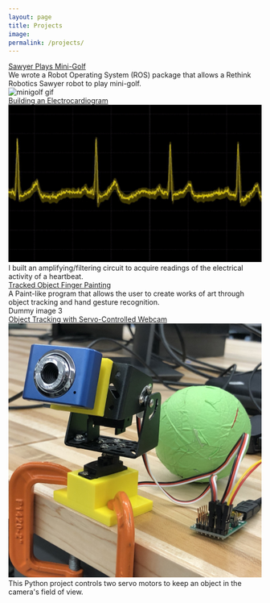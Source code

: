 ```yaml
---
layout: page
title: Projects
image:
permalink: /projects/
---
```


<!-- Mini-golf -->
<div class="project-entry">
    <a href="/minigolf/">
        <div class="project-title">
            Sawyer Plays Mini-Golf
        </div>
    </a>
    <div class="project-content">
        <div class="project-desc">
            We wrote a Robot Operating System (ROS) package that allows a Rethink Robotics Sawyer robot to play mini-golf.
        </div>
        <div class="project-img">
            <img src="/img/sawyer_minigolf.gif" alt="minigolf gif">
        </div>
    </div>
</div>

<!-- Building ECG Circuit -->
<div class="project-entry">
    <a href="/ecg_circuit">
        <div class="project-title">
            Building an Electrocardiogram
        </div>
    </a>
    <div class="project-content">
        <div class="project-img">
            <img src="/img/ecg_short.gif" alt="ECG">
        </div>
        <div class="project-desc">
            I built an amplifying/filtering circuit to acquire readings of the electrical activity of a heartbeat.
        </div>
    </div>
</div>

<!-- Finger Painting -->
<div class="project-entry">
    <a href="/painting/">
        <div class="project-title">
            Tracked Object Finger Painting
        </div>
    </a>
    <div class="project-content">
        <div class="project-desc">
            A Paint-like program that allows the user to create works of art through object tracking and hand gesture recognition.
        </div>
        <div class="project-img">
            Dummy image 3
        </div>
    </div>
</div>

<!-- Object Tracking -->
<div class="project-entry">
    <a href="/tracking/">
        <div class="project-title">
            Object Tracking with Servo-Controlled Webcam
        </div>
    </a>
    <div class="project-content">
        <div class="project-img">
            <img src="/img/webcam_ball.jpg" alt="webcam jpg">
        </div>
        <div class="project-desc">
            This Python project controls two servo motors to keep an object in the camera's field of view.
        </div>
    </div>
</div>

<!-- Published Papers -->
